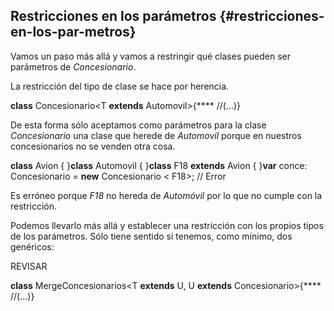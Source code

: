 ## Restricciones en los parámetros {#restricciones-en-los-par-metros}

Vamos un paso más allá y vamos a restringir qué clases pueden ser parámetros de _Concesionario_.

La restricción del tipo de clase se hace por herencia.

**class** Concesionario<T **extends** Automovil>{**** //(...)}

De esta forma sólo aceptamos como parámetros para la clase _Concesionario_ una clase que herede de _Automovil_ porque en nuestros concesionarios no se venden otra cosa.

**class** Avion { }**class** Automovil { }**class** F18 **extends** Avion { }**var** conce: Concesionario<F18> = **new** Concesionario < F18>; // Error

Es erróneo porque _F18_ no hereda de _Automóvil_ por lo que no cumple con la restricción.

Podemos llevarlo más allá y establecer una restricción con los propios tipos de los parámetros. Sólo tiene sentido si tenemos, como mínimo, dos genéricos:

REVISAR

**class** MergeConcesionarios<T **extends** U, U **extends** Concesionario>{**** //(...)}